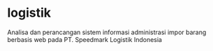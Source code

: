 # logistik
Analisa dan perancangan sistem informasi administrasi impor barang berbasis web pada PT. Speedmark Logistik Indonesia
